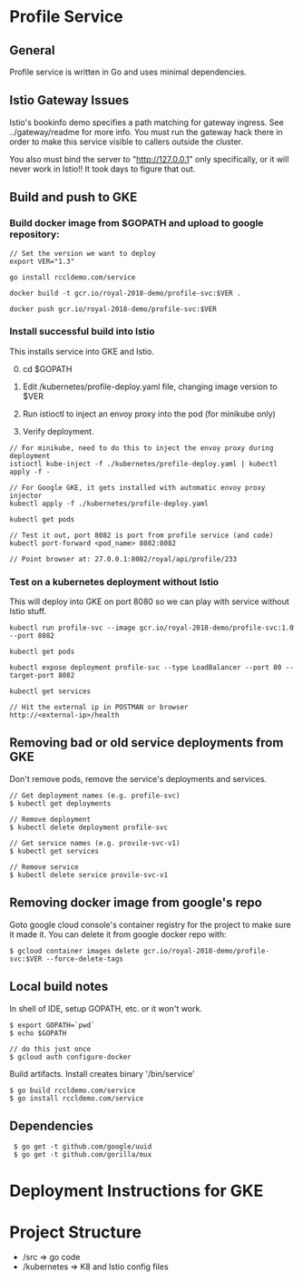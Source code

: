 # Profile Service

## General
Profile service is written in Go and uses minimal dependencies.

## Istio Gateway Issues

Istio's bookinfo demo specifies a path matching for gateway ingress.
See ../gateway/readme for more info. You must run the 
gateway hack there in order to make this service visible to 
callers outside the cluster.

You also must bind the server to "http://127.0.0.1" only
specifically, or it will never work in Istio!! It took days to figure
that out.


## Build and push to GKE



### Build docker image from $GOPATH and upload to google repository:
```
// Set the version we want to deploy
export VER="1.3"

go install rccldemo.com/service

docker build -t gcr.io/royal-2018-demo/profile-svc:$VER .

docker push gcr.io/royal-2018-demo/profile-svc:$VER

```

### Install successful build into Istio
This installs service into GKE and Istio.

0. cd $GOPATH

1. Edit /kubernetes/profile-deploy.yaml file, changing image version to $VER

2. Run istioctl to inject an envoy proxy into the pod (for minikube only)

3. Verify deployment. 


```
// For minikube, need to do this to inject the envoy proxy during deployment
istioctl kube-inject -f ./kubernetes/profile-deploy.yaml | kubectl apply -f -

// For Google GKE, it gets installed with automatic envoy proxy injector
kubectl apply -f ./kubernetes/profile-deploy.yaml

kubectl get pods

// Test it out, port 8082 is port from profile service (and code)
kubectl port-forward <pod_name> 8082:8082  

// Point browser at: 27.0.0.1:8082/royal/api/profile/233

```

### Test on a kubernetes deployment without Istio
This will deploy into GKE on port 8080 so we can play with service without
Istio stuff. 

```
kubectl run profile-svc --image gcr.io/royal-2018-demo/profile-svc:1.0 --port 8082

kubectl get pods

kubectl expose deployment profile-svc --type LoadBalancer --port 80 --target-port 8082
 
kubectl get services

// Hit the external ip in POSTMAN or browser
http://<external-ip>/health

```

## Removing bad or old service deployments from GKE

Don't remove pods, remove the service's deployments and services.
```
// Get deployment names (e.g. profile-svc)
$ kubectl get deployments

// Remove deployment
$ kubectl delete deployment profile-svc

// Get service names (e.g. provile-svc-v1)
$ kubectl get services

// Remove service
$ kubectl delete service provile-svc-v1
```

## Removing docker image from google's repo
Goto google cloud console's container registry for the project 
to make sure it made it. You can delete it from google docker repo with: 
```
$ gcloud container images delete gcr.io/royal-2018-demo/profile-svc:$VER --force-delete-tags
```

## Local build notes

In shell of IDE, setup GOPATH, etc. or it won't work.
```
$ export GOPATH=`pwd`
$ echo $GOPATH

// do this just once
$ gcloud auth configure-docker
```

Build artifacts. Install creates binary '/bin/service'
```
$ go build rccldemo.com/service
$ go install rccldemo.com/service

```

## Dependencies
```
 $ go get -t github.com/google/uuid
 $ go get -t github.com/gorilla/mux

```

# Deployment Instructions for GKE

# Project Structure
- /src => go code
- /kubernetes => K8 and Istio config files
